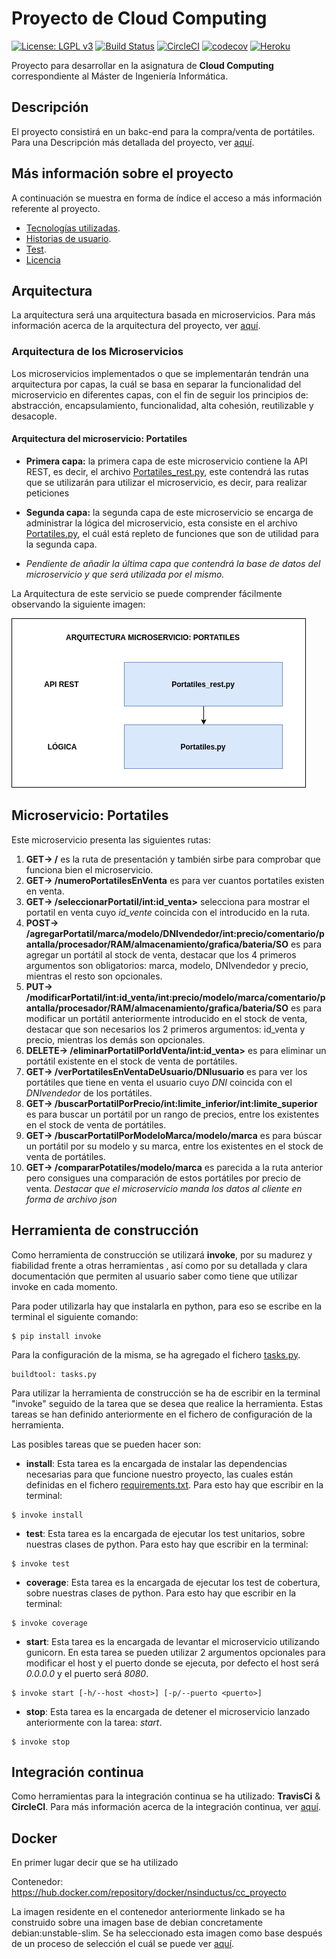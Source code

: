 # Proyecto de Cloud Computing

[![License: LGPL v3](https://img.shields.io/badge/License-GPL%20v3-blue.svg)](https://www.gnu.org/licenses/gpl-3.0)
[![Build Status](https://travis-ci.com/NSInductus/CC_Proyecto.svg?branch=master)](https://travis-ci.com/NSInductus/CC_Proyecto)
[![CircleCI](https://circleci.com/gh/NSInductus/CC_Proyecto.svg?style=svg)](https://circleci.com/gh/NSInductus/CC_Proyecto)
[![codecov](https://codecov.io/gh/NSInductus/CC_Proyecto/branch/master/graph/badge.svg)](https://codecov.io/gh/NSInductus/CC_Proyecto)
[![Heroku](https://www.herokucdn.com/deploy/button.svg)](https://cc-proyecto.herokuapp.com/)

Proyecto para desarrollar en la asignatura de **Cloud Computing** correspondiente al Máster de Ingeniería Informática.

## Descripción

El proyecto consistirá en un bakc-end para la compra/venta de portátiles. Para una Descripción más detallada del proyecto, ver [aquí](docs/descripcion.md).

## Más información sobre el proyecto

A continuación se muestra en forma de índice el acceso a más información referente al proyecto.

* [Tecnologías utilizadas](docs/tecnologias.md).
* [Historias de usuario](docs/historias_de_usuario.md).
* [Test](docs/test.md).
* [Licencia](docs/licencia-md)

## Arquitectura

La arquitectura será una arquitectura basada en microservicios. Para más información acerca de la arquitectura del proyecto, ver [aquí](docs/arquitectura.md).

### Arquitectura de los Microservicios

Los microservicios implementados o que se implementarán tendrán una arquitectura por capas, la cuál se basa en separar la funcionalidad del microservicio en diferentes capas, con el fin de seguir los principios de: abstracción, encapsulamiento, funcionalidad, alta cohesión, reutilizable y desacople.

#### Arquitectura del microservicio: Portatiles


* **Primera capa:** la primera capa de este microservicio contiene la API REST, es decir, el archivo [Portatiles_rest.py](src/Portatiles_rest.py), este contendrá las rutas que se utilizarán para utilizar el microservicio, es decir, para realizar peticiones


* **Segunda capa:**  la segunda capa de este microservicio se encarga de administrar la lógica del microservicio, esta consiste en el archivo [Portatiles.py](src/Portatiles.py), el cuál está repleto de funciones que son de utilidad para la segunda capa.


* *Pendiente de añadir la última capa que contendrá la base de datos del microservicio y que será utilizada por el mismo.*

La Arquitectura de este servicio se puede comprender fácilmente observando la siguiente imagen:

![](docs/img/arquitectura_microservicio_portatiles.png)

## Microservicio: Portatiles

Este microservicio presenta las siguientes rutas:

1. **GET-> /** es la ruta de presentación y también sirbe para comprobar que funciona bien el microservicio.
2. **GET-> /numeroPortatilesEnVenta** es para ver cuantos portatiles existen en venta.
3. **GET-> /seleccionarPortatil/int:id_venta>** selecciona para mostrar el portatil en venta cuyo *id_vente* coincida con el introducido en la ruta.
4. **POST-> /agregarPortatil/marca/modelo/DNIvendedor/int:precio/comentario/pantalla/procesador/RAM/almacenamiento/grafica/bateria/SO** es para agregar un portátil al stock de venta, destacar que los 4 primeros argumentos son obligatorios: marca, modelo, DNIvendedor y precio, mientras el resto son opcionales.
5. **PUT-> /modificarPortatil/int:id_venta/int:precio/modelo/marca/comentario/pantalla/procesador/RAM/almacenamiento/grafica/bateria/SO** es para modificar un portátil anteriormente introducido en el stock de venta, destacar que son necesarios los 2 primeros argumentos: id_venta y precio, mientras los demás son opcionales.
6. **DELETE-> /eliminarPortatilPorIdVenta/int:id_venta>** es para eliminar un portátil existente en el stock de venta de portátiles.
7. **GET-> /verPortatilesEnVentaDeUsuario/DNIusuario** es para ver los portátiles que tiene en venta el usuario cuyo *DNI* coincida con el *DNIvendedor* de los portátiles.
8. **GET-> /buscarPortatilPorPrecio/int:limite_inferior/int:limite_superior** es para buscar un portátil por un rango de precios, entre los existentes en el stock de venta de portátiles.
9. **GET-> /buscarPortatilPorModeloMarca/modelo/marca** es para búscar un portátil por su modelo y su marca, entre los existentes en el stock de venta de portátiles.
10. **GET-> /compararPotatiles/modelo/marca** es parecida a la ruta anterior pero consigues una comparación de estos portátiles por precio de venta.
*Destacar que el microservicio manda los datos al cliente en forma de archivo json*

## Herramienta de construcción

Como herramienta de construcción se utilizará **invoke**, por su madurez y fiabilidad frente a otras herramientas , así como por su detallada y clara documentación que permiten al usuario saber como tiene que utilizar invoke en cada momento.

Para poder utilizarla hay que instalarla en python, para eso se escribe en la terminal el siguiente comando:

```shell
$ pip install invoke
```

Para la configuración de la misma, se ha agregado el fichero [tasks.py](https://github.com/NSInductus/CC_Proyecto/blob/master/tasks.py).


```
buildtool: tasks.py
```

Para utilizar la herramienta de construcción se ha de escribir en la terminal "invoke" seguido de la tarea que se desea que realice la herramienta. Estas tareas se han definido anteriormente en el fichero de configuración de la herramienta.

Las posibles tareas que se pueden hacer son:

* **install**: Esta tarea es la encargada de instalar las dependencias necesarias para que funcione nuestro proyecto, las cuales están definidas en el fichero [requirements.txt](https://github.com/NSInductus/CC_Proyecto/blob/master/requirements.txt). Para esto hay que escribir en la terminal:
```
$ invoke install
```

* **test**: Esta tarea es la encargada de ejecutar los test unitarios, sobre nuestras clases de python. Para esto hay que escribir en la terminal:
```
$ invoke test
```

* **coverage**: Esta tarea es la encargada de ejecutar los test de cobertura, sobre nuestras clases de python. Para esto hay que escribir en la terminal:
```
$ invoke coverage
```

* **start**: Esta tarea es la encargada de levantar el microservicio utilizando gunicorn. En esta tarea se pueden utilizar 2 argumentos opcionales para modificar el host y el puerto donde se ejecuta, por defecto el host será *0.0.0.0* y el puerto será *8080*.
```
$ invoke start [-h/--host <host>] [-p/--puerto <puerto>]
```

* **stop**: Esta tarea es la encargada de detener el microservicio lanzado anteriormente con la tarea: *start*.
```
$ invoke stop
```

## Integración continua

Como herramientas para la integración continua se ha utilizado: **TravisCi** & **CircleCI**. Para más información acerca de la integración continua, ver [aquí](docs/integración_continua.md).


## Docker

En primer lugar decir que se ha utilizado

Contenedor: https://hub.docker.com/repository/docker/nsinductus/cc_proyecto

La imagen residente en el contenedor anteriormente linkado se ha construido sobre una imagen base de debian concretamente debian:unstable-slim. Se ha seleccionado esta imagen como base después de un proceso de selección el cuál se puede ver [aquí](docs/comparacion_imagenes.md).
